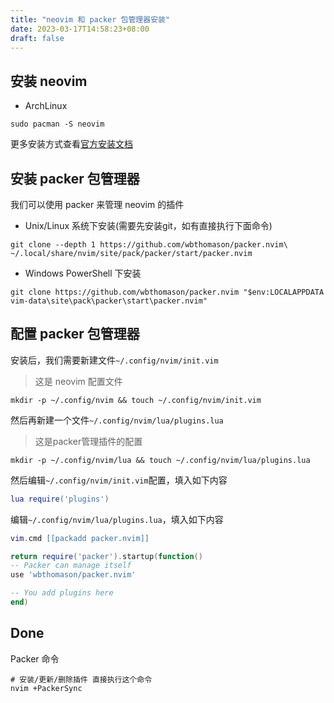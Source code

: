 ```yaml
---
title: "neovim 和 packer 包管理器安装"
date: 2023-03-17T14:58:23+08:00
draft: false
---
```


## 安装 neovim - ArchLinux  ```shell sudo pacman -S neovim ``` 更多安装方式查看[官方安装文档](https://github.com/neovim/neovim/wiki/Installing-Neovim#install-from-download)  ## 安装 packer 包管理器 我们可以使用 packer 来管理 neovim 的插件 - Unix/Linux 系统下安装(需要先安装git，如有直接执行下面命令) ```shell git clone --depth 1 https://github.com/wbthomason/packer.nvim\ ~/.local/share/nvim/site/pack/packer/start/packer.nvim ``` - Windows PowerShell 下安装 ```shell git clone https://github.com/wbthomason/packer.nvim "$env:LOCALAPPDATA
vim-data\site\pack\packer\start\packer.nvim" ``` ## 配置 packer 包管理器 安装后，我们需要新建文件`~/.config/nvim/init.vim` > 这是 neovim 配置文件 ```shell mkdir -p ~/.config/nvim && touch ~/.config/nvim/init.vim ```  然后再新建一个文件`~/.config/nvim/lua/plugins.lua` > 这是packer管理插件的配置 ```shell mkdir -p ~/.config/nvim/lua && touch ~/.config/nvim/lua/plugins.lua ```  然后编辑`~/.config/nvim/init.vim`配置，填入如下内容 ```lua lua require('plugins') ``` 编辑`~/.config/nvim/lua/plugins.lua`，填入如下内容 ```lua vim.cmd [[packadd packer.nvim]]  return require('packer').startup(function() -- Packer can manage itself use 'wbthomason/packer.nvim'  -- You add plugins here  end)  ```  ## Done Packer 命令 ```shell # 安装/更新/删除插件 直接执行这个命令 nvim +PackerSync ```
